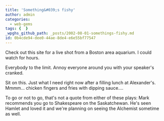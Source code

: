 ```yaml
---
title: 'Something&#039;s fishy'
author: admin
categories:
  - web-gems
tags: {  }
_wpghs_github_path: _posts/2002-08-01-somethings-fishy.md
id: 0b4cde94-dee0-44ae-8de4-e6e55bf77547
---
```

<p>Check out this site for a live shot from a Boston area aquarium. I could watch for hours.</p>
<p>Everybody to the limit. Annoy everyone around you with your speaker's cranked.</p>
<p>Sit on this. Just what I need right now after a filling lunch at Alexander's. Mmmm... chicken fingers and fries with dipping sauce....</p>
<p>To go or not to go, that's not a quote from either of these plays: Mark recommends you go to Shakespeare on the Saskatchewan. He's seen Hamlet and loved it and we're planning on seeing the Alchemist sometime as well.</p>
